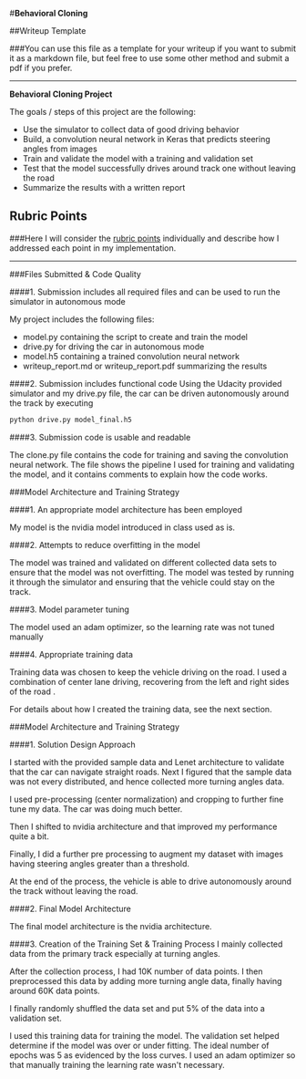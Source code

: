 #**Behavioral Cloning** 

##Writeup Template

###You can use this file as a template for your writeup if you want to submit it as a markdown file, but feel free to use some other method and submit a pdf if you prefer.

---

**Behavioral Cloning Project**

The goals / steps of this project are the following:
* Use the simulator to collect data of good driving behavior
* Build, a convolution neural network in Keras that predicts steering angles from images
* Train and validate the model with a training and validation set
* Test that the model successfully drives around track one without leaving the road
* Summarize the results with a written report


[//]: # (Image References)

[image1]: ./examples/placeholder.png "Model Visualization"
[image2]: ./examples/placeholder.png "Grayscaling"
[image3]: ./examples/placeholder_small.png "Recovery Image"
[image4]: ./examples/placeholder_small.png "Recovery Image"
[image5]: ./examples/placeholder_small.png "Recovery Image"
[image6]: ./examples/placeholder_small.png "Normal Image"
[image7]: ./examples/placeholder_small.png "Flipped Image"

## Rubric Points
###Here I will consider the [rubric points](https://review.udacity.com/#!/rubrics/432/view) individually and describe how I addressed each point in my implementation.  

---
###Files Submitted & Code Quality

####1. Submission includes all required files and can be used to run the simulator in autonomous mode

My project includes the following files:
* model.py containing the script to create and train the model
* drive.py for driving the car in autonomous mode
* model.h5 containing a trained convolution neural network 
* writeup_report.md or writeup_report.pdf summarizing the results

####2. Submission includes functional code
Using the Udacity provided simulator and my drive.py file, the car can be driven autonomously around the track by executing 
```sh
python drive.py model_final.h5
```

####3. Submission code is usable and readable

The clone.py file contains the code for training and saving the convolution neural network. The file shows the pipeline I used for training and validating the model, and it contains comments to explain how the code works.

###Model Architecture and Training Strategy

####1. An appropriate model architecture has been employed

My model is the nvidia model introduced in class used as is.

####2. Attempts to reduce overfitting in the model

The model was trained and validated on different collected data sets to ensure that the model was not overfitting. The model was tested by running it through the simulator and ensuring that the vehicle could stay on the track.

####3. Model parameter tuning

The model used an adam optimizer, so the learning rate was not tuned manually 

####4. Appropriate training data

Training data was chosen to keep the vehicle driving on the road. I used a combination of center lane driving, recovering from the left and right sides of the road . 

For details about how I created the training data, see the next section. 

###Model Architecture and Training Strategy

####1. Solution Design Approach

I started with the provided sample data and Lenet architecture to validate that the car can navigate straight roads. Next I figured that the sample data was not every distributed, and hence collected more turning angles data. 

I used pre-processing (center normalization) and cropping to further fine tune my data. The car was doing much better. 

Then I shifted to nvidia architecture and that improved my performance quite a bit. 

Finally, I did a further pre processing to augment my dataset with images having steering angles greater than a threshold.

At the end of the process, the vehicle is able to drive autonomously around the track without leaving the road.

####2. Final Model Architecture

The final model architecture is the nvidia architecture.  				

####3. Creation of the Training Set & Training Process
I mainly collected data from the primary track especially at turning angles.

After the collection process, I had 10K number of data points. I then preprocessed this data by adding more turning angle data, finally having around 60K data points.


I finally randomly shuffled the data set and put 5% of the data into a validation set. 

I used this training data for training the model. The validation set helped determine if the model was over or under fitting. The ideal number of epochs was 5 as evidenced by the loss curves. I used an adam optimizer so that manually training the learning rate wasn't necessary.
